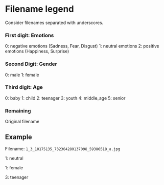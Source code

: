 # Filename legend

Consider filenames separated with underscores.

### First digit: Emotions
0: negative emotions (Sadness, Fear, Disgust)
1: neutral emotions
2: positive emotions (Happiness, Surprise)

### Second Digit: Gender
0: male
1: female

### Third digit: Age
0: baby 
1: child 
2: teenager 
3: youth 
4: middle_age 
5: senior

### Remaining
Original filename 


## Example
Filename: `1_3_10175135_732364280137098_59386518_a.jpg`

1: neutral  

1: female

3: teenager

